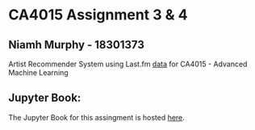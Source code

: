 # CA4015 Assignment 3 & 4


## Niamh Murphy - 18301373


Artist Recommender System using Last.fm [data](https://grouplens.org/datasets/hetrec-2011/) for CA4015 - Advanced Machine Learning


## Jupyter Book:


The Jupyter Book for this assingment is hosted [here](https://murphn88.github.io/ca4015-assignment-3).

